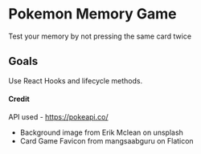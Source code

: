 # Pokemon Memory Game

Test your memory by not pressing the same card twice

## Goals
Use React Hooks and lifecycle methods.

#### Credit
  API used - https://pokeapi.co/
- Background image from Erik Mclean on unsplash
- Card Game Favicon from mangsaabguru on Flaticon
